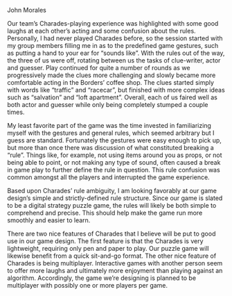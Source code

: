 John Morales

Our team’s Charades-playing experience was highlighted with some good laughs at each other’s acting and some confusion about the rules.  Personally, I had never played Charades before, so the session started with my group members filling me in as to the predefined game gestures, such as putting a hand to your ear for “sounds like”.  With the rules out of the way, the three of us were off, rotating between us the tasks of clue-writer, actor and guesser.  Play continued for quite a number of rounds as we progressively made the clues more challenging and slowly became more comfortable acting in the Borders’ coffee shop.  The clues started simply with words like “traffic” and “racecar”, but finished with more complex ideas such as “salvation” and “loft apartment”.  Overall, each of us faired well as both actor and guesser while only being completely stumped a couple times.

My least favorite part of the game was the time invested in familiarizing myself with the gestures and general rules, which seemed arbitrary but I guess are standard.  Fortunately the gestures were easy enough to pick up, but more than once there was discussion of what constituted breaking a “rule”.  Things like, for example, not using items around you as props, or not being able to point, or not making any type of sound, often caused a break in game play to further define the rule in question.  This rule confusion was common amongst all the players and interrupted the game experience.

Based upon Charades’ rule ambiguity, I am looking favorably at our game design’s simple and strictly-defined rule structure.  Since our game is slated to be a digital strategy puzzle game, the rules will likely be both simple to comprehend and precise.  This should help make the game run more smoothly and easier to learn.

There are two nice features of Charades that I believe will be put to good use in our game design.  The first feature is that the Charades is very lightweight, requiring only pen and paper to play.  Our puzzle game will likewise benefit from a quick sit-and-go format.  The other nice feature of Charades is being multiplayer.  Interactive games with another person seem to offer more laughs and ultimately more enjoyment than playing against an algorithm.  Accordingly, the game we’re designing is planned to be multiplayer with possibly one or more players per game.